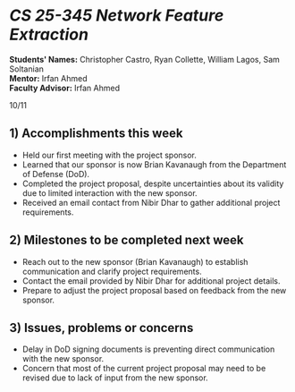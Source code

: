 # *CS 25-345 Network Feature Extraction*

**Students' Names:** Christopher Castro, Ryan Collette, William Lagos, Sam Soltanian  
**Mentor:** Irfan Ahmed  
**Faculty Advisor:** Irfan Ahmed  

10/11

## 1) Accomplishments this week ##
   - Held our first meeting with the project sponsor.  
   - Learned that our sponsor is now Brian Kavanaugh from the Department of Defense (DoD).  
   - Completed the project proposal, despite uncertainties about its validity due to limited interaction with the new sponsor.  
   - Received an email contact from Nibir Dhar to gather additional project requirements.  

## 2) Milestones to be completed next week ##
   - Reach out to the new sponsor (Brian Kavanaugh) to establish communication and clarify project requirements.  
   - Contact the email provided by Nibir Dhar for additional project details.  
   - Prepare to adjust the project proposal based on feedback from the new sponsor.  

## 3) Issues, problems or concerns ##
   - Delay in DoD signing documents is preventing direct communication with the new sponsor.  
   - Concern that most of the current project proposal may need to be revised due to lack of input from the new sponsor.  
